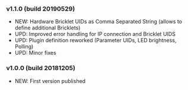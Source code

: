### v1.1.0 (build 20190529)

* NEW: Hardware Bricklet UIDs as Comma Separated String (allows to define additional Bricklets)
* UPD: Improved error handling for IP connection and Bricklet UIDS
* UPD: Plugin definition reworked (Parameter UIDs, LED brightness, Polling)
* UPD: Minor fixes

### v1.0.0 (build 20181205)

* NEW: First version published
